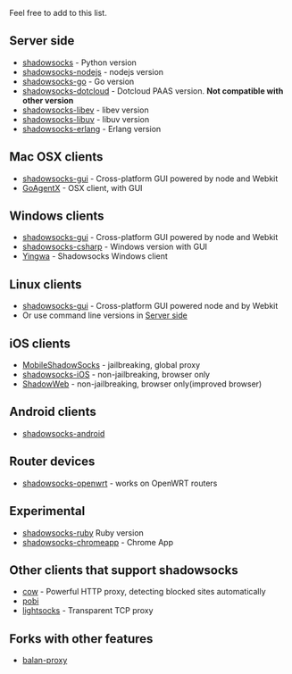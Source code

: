Feel free to add to this list.

Server side
---------------------------

* [shadowsocks](https://github.com/clowwindy/shadowsocks) - Python version
* [shadowsocks-nodejs](https://github.com/clowwindy/shadowsocks-nodejs) - nodejs version
* [shadowsocks-go](https://github.com/shadowsocks/shadowsocks-go) - Go version
* [shadowsocks-dotcloud](https://github.com/clowwindy/shadowsocks-dotcloud) - Dotcloud PAAS version. **Not compatible with other version**
* [shadowsocks-libev](https://github.com/madeye/shadowsocks-libev) - libev version
* [shadowsocks-libuv](https://github.com/dndx/shadowsocks-libuv) - libuv version
* [shadowsocks-erlang](https://github.com/Yongke/shadowsocks-erlang) - Erlang version

Mac OSX clients
---------------------------

* [shadowsocks-gui](https://github.com/shadowsocks/shadowsocks-gui) - Cross-platform GUI powered by node and Webkit
* [GoAgentX](https://github.com/ohdarling/GoAgentX) - OSX client, with GUI

Windows clients
---------------------------

* [shadowsocks-gui](https://github.com/shadowsocks/shadowsocks-gui) - Cross-platform GUI powered by node and Webkit
* [shadowsocks-csharp](https://github.com/clowwindy/shadowsocks-csharp) - Windows version with GUI
* [Yingwa](https://github.com/dallascao/yingwa) - Shadowsocks Windows client

Linux clients
---------------------------

* [shadowsocks-gui](https://github.com/shadowsocks/shadowsocks-gui) - Cross-platform GUI powered node and by Webkit
* Or use command line versions in [Server side](#Server-side)

iOS clients
---------------------------

* [MobileShadowSocks](https://github.com/linusyang/MobileShadowSocks) - jailbreaking, global proxy
* [shadowsocks-iOS](https://github.com/shadowsocks/shadowsocks-iOS) - non-jailbreaking, browser only
* [ShadowWeb](https://github.com/clowwindy/ShadowWeb) - non-jailbreaking, browser only(improved browser)

Android clients
---------------------------

* [shadowsocks-android](https://github.com/shadowsocks/shadowsocks-android)

Router devices
---------------------------

* [shadowsocks-openwrt](https://github.com/haohaolee/shadowsocks-openwrt) - works on OpenWRT routers

Experimental
---------------------------
* [shadowsocks-ruby](https://github.com/clowwindy/shadowsocks-ruby) Ruby version
* [shadowsocks-chromeapp](https://github.com/clowwindy/shadowsocks-chromeapp) - Chrome App

Other clients that support shadowsocks
---------------------------------------

* [cow](https://github.com/cyfdecyf/cow) - Powerful HTTP proxy, detecting blocked sites automatically
* [pobi](https://github.com/jackyz/pobi)
* [lightsocks](https://github.com/clowwindy/lightsocks) - Transparent TCP proxy

Forks with other features
--------------------------------
* [balan-proxy](https://github.com/lerry/balan-proxy)